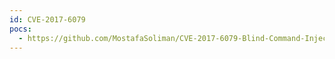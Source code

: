 ```yaml
---
id: CVE-2017-6079
pocs:
  - https://github.com/MostafaSoliman/CVE-2017-6079-Blind-Command-Injection-In-Edgewater-Edgemarc-Devices-Exploit
---
```

